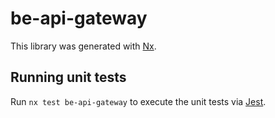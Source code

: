 # be-api-gateway

This library was generated with [Nx](https://nx.dev).

## Running unit tests

Run `nx test be-api-gateway` to execute the unit tests via [Jest](https://jestjs.io).

